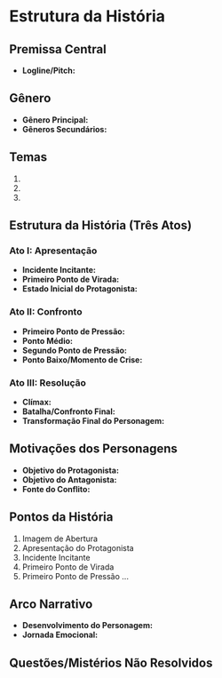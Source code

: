 # Estrutura da História

## Premissa Central
- **Logline/Pitch:**

## Gênero
- **Gênero Principal:**
- **Gêneros Secundários:**

## Temas
1. 
2. 
3. 

## Estrutura da História (Três Atos)

### Ato I: Apresentação
- **Incidente Incitante:**
- **Primeiro Ponto de Virada:**
- **Estado Inicial do Protagonista:**

### Ato II: Confronto
- **Primeiro Ponto de Pressão:**
- **Ponto Médio:**
- **Segundo Ponto de Pressão:**
- **Ponto Baixo/Momento de Crise:**

### Ato III: Resolução
- **Clímax:**
- **Batalha/Confronto Final:**
- **Transformação Final do Personagem:**

## Motivações dos Personagens
- **Objetivo do Protagonista:**
- **Objetivo do Antagonista:**
- **Fonte do Conflito:**

## Pontos da História
1. Imagem de Abertura
2. Apresentação do Protagonista
3. Incidente Incitante
4. Primeiro Ponto de Virada
5. Primeiro Ponto de Pressão
...

## Arco Narrativo
- **Desenvolvimento do Personagem:**
- **Jornada Emocional:**

## Questões/Mistérios Não Resolvidos
